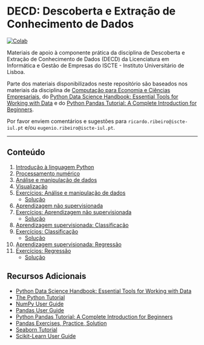 # DECD: Descoberta e Extração de Conhecimento de Dados
[![Colab](https://colab.research.google.com/assets/colab-badge.svg)](https://colab.research.google.com/github/TheAwesomeGe/DECD/blob/main/index.ipynb)

Materiais de apoio à componente prática da disciplina de Descoberta e Extração de Conhecimento de Dados (DECD) da Licenciatura em Informática e Gestão de Empresas do ISCTE - Instituto Universitário de Lisboa.

Parte dos materiais disponibilizados neste repositório são baseados nos materiais da disciplina de [Computação para Economia e Ciências Empresariais](https://github.com/fmmb/CEB), do [Python Data Science Handbook: Essential Tools for Working with Data](https://jakevdp.github.io/PythonDataScienceHandbook/) e do [Python Pandas Tutorial: A Complete Introduction for Beginners](https://www.learndatasci.com/tutorials/python-pandas-tutorial-complete-introduction-for-beginners/).

Por favor enviem comentários e sugestões para `ricardo.ribeiro@iscte-iul.pt` e/ou `eugenio.ribeiro@iscte-iul.pt`.

----

## Conteúdo

1. [Introdução à linguagem Python](./notebooks/01-python.ipynb)
2. [Processamento numérico](./notebooks/02-numpy.ipynb)
3. [Análise e manipulação de dados](./notebooks/03-pandas.ipynb)
4. [Visualização](./notebooks/04-visualization.ipynb)
5. [Exercícios: Análise e manipulação de dados](./notebooks/05-exercises.ipynb)
    - [Solução](./notebooks/05-exercises-solution.ipynb)
6. [Aprendizagem não supervisionada](./notebooks/06-unsupervised.ipynb)
7. [Exercícios: Aprendizagem não supervisionada](./notebooks/07-exercises.ipynb)
    - [Solução](./notebooks/07-exercises-solution.ipynb)
8. [Aprendizagem supervisionada: Classificação](./notebooks/08-classification.ipynb)
9. [Exercícios: Classificação](./notebooks/09-exercises.ipynb)
    - [Solução](./notebooks/09-exercises-solution.ipynb)
10. [Aprendizagem supervisionada: Regressão](./notebooks/10-regression.ipynb)
11. [Exercícios: Regressão](./notebooks/11-exercises.ipynb)
    - [Solução](./notebooks/11-exercises-solution.ipynb)

## Recursos Adicionais

- [Python Data Science Handbook: Essential Tools for Working with Data](https://jakevdp.github.io/PythonDataScienceHandbook/)
- [The Python Tutorial](https://docs.python.org/3/tutorial/index.html)
- [NumPy User Guide](https://numpy.org/doc/stable/user/index.html)
- [Pandas User Guide](https://pandas.pydata.org/docs/user_guide/index.html)
- [Python Pandas Tutorial: A Complete Introduction for Beginners](https://www.learndatasci.com/tutorials/python-pandas-tutorial-complete-introduction-for-beginners/)
- [Pandas Exercises, Practice, Solution](https://www.w3resource.com/python-exercises/pandas/index.php)
- [Seaborn Tutorial](https://seaborn.pydata.org/tutorial.html)
- [Scikit-Learn User Guide](https://scikit-learn.org/stable/user_guide.html) 

